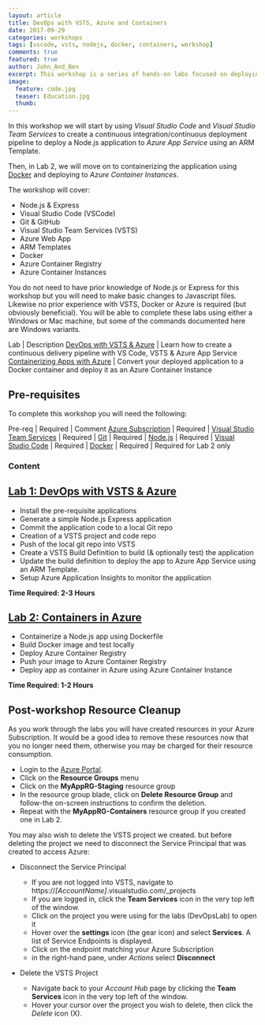 ```yaml
---
layout: article
title: DevOps with VSTS, Azure and Containers
date: 2017-09-29
categories: workshops
tags: [vscode, vsts, nodejs, docker, containers, workshop]
comments: true
featured: true
author: John_And_Ben
excerpt: This workshop is a series of hands-on labs focused on deploying a Node.js app to Azure PaaS using VSTS and a DevOps approach & containers.
image:
  feature: code.jpg
  teaser: Education.jpg
  thumb: 
---
```

In this workshop we will start by using *Visual Studio Code* and *Visual Studio Team Services* to create a continuous integration/continuous deployment pipeline to deploy a Node.js application to *Azure App Service* using an ARM Template.

Then, in Lab 2, we will move on to containerizing the application using <a href="https://www.docker.com" target="_blank">Docker</a> and deploying to *Azure Container Instances*.

The workshop will cover:
* Node.js & Express
* Visual Studio Code (VSCode)
* Git & GitHub
* Visual Studio Team Services (VSTS)
* Azure Web App
* ARM Templates
* Docker
* Azure Container Registry
* Azure Container Instances

You do not need to have prior knowledge of Node.js or Express for this workshop but you will need to make basic changes to Javascript files. Likewise no prior experience with VSTS, Docker or Azure is required (but obviously beneficial). You will be able to complete these labs using either a Windows or Mac machine, but some of the commands documented here are Windows variants.

Lab | Description
<a href="/labs/devops-vsts/" target="_new">DevOps with VSTS & Azure</a> | Learn how to create a continuous delivery pipeline with VS Code, VSTS & Azure App Service
<a href="/labs/devops-containers" target="_new">Containerizing Apps with Azure</a> | Convert your deployed application to a Docker container and deploy it as an Azure Container Instance

## Pre-requisites 

To complete this workshop you will need the following:

Pre-req | Required | Comment
<a href="/guides/subscription" target="_new">Azure Subscription</a> | Required | 
<a href="/guides/vsts" target="_new">Visual Studio Team Services</a> | Required | 
<a href="/guides/git" target="_new">Git</a> | Required | 
<a href="/guides/nodejs" target="_new">Node.js</a> | Required |
<a href="/guides/vscode" target="_new">Visual Studio Code</a> | Required | 
<a href="/guides/docker" target="_new">Docker</a> | Required | Required for Lab 2 only

### Content

## [Lab 1: DevOps with VSTS & Azure](/labs/devops-vsts/)

* Install the pre-requisite applications
* Generate a simple Node.js Express application
* Commit the application code to a local Git repo
* Creation of a VSTS project and code repo
* Push of the local git repo into VSTS
* Create a VSTS Build Definition to build (& optionally test) the application
* Update the build definition to deploy the app to Azure App Service using an ARM Template.
* Setup Azure Application Insights to monitor the application

**Time Required: 2-3 Hours**

## [Lab 2: Containers in Azure](/labs/devops-containers)

* Containerize a Node.js app using Dockerfile
* Build Docker image and test locally
* Deploy Azure Container Registry
* Push your image to Azure Container Registry
* Deploy app as container in Azure using Azure Container Instance

**Time Required: 1-2 Hours**

## Post-workshop Resource Cleanup

As you work through the labs you will have created resources in your Azure Subscription. It would be a good idea to remove these resources now that you no longer need them, otherwise you may be charged for their resource consumption.

* Login to the [Azure Portal](http://portal.azure.com).
* Click on the **Resource Groups** menu
* Click on the **MyAppRG-Staging** resource group
* In the resource group blade, click on **Delete Resource Group** and follow-the on-screen instructions to confirm the deletion.
* Repeat with the **MyAppRG-Containers** resource group if you created one in Lab 2.

You may also wish to delete the VSTS project we created. but before deleting the project we need to disconnect the Service Principal that was created to access Azure:

* Disconnect the Service Principal
  * If you are not logged into VSTS, navigate to https://*[AccountName]*.visualstudio.com/_projects
  * If you are logged in, click the **Team Services** icon in the very top left of the window.
  * Click on the project you were using for the labs (DevOpsLab) to open it
  * Hover over the **settings** icon (the gear icon) and select **Services**. A list of Service Endpoints is displayed.
  * Click on the endpoint matching your Azure Subscription
  * in the right-hand pane, under *Actions* select **Disconnect**

* Delete the VSTS Project
  * Navigate back to your *Account Hub* page by clicking the **Team Services** icon in the very top left of the window.
  * Hover your cursor over the project you wish to delete, then click the *Delete* icon (X).


